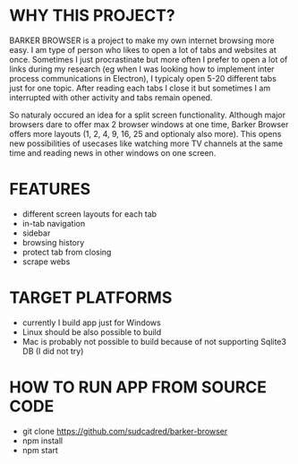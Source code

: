 
# WHY THIS PROJECT?  
BARKER BROWSER is a project to make my own internet browsing more easy.  I am type of person who likes to open a lot of tabs and websites at once. Sometimes I just procrastinate but more often I prefer to open a lot of links during my research (eg when I was looking how to implement inter process communications in Electron), I typicaly open 5-20 different tabs just for one topic. 
After reading each tabs I close it but sometimes I am interrupted with other activity and tabs remain opened.

So naturaly occured an idea for a split screen functionality. Although major browsers dare to offer max 2 browser windows at one time,  Barker Browser offers more layouts (1, 2, 4, 9, 16, 25 and optionaly also more). 
This opens new possibilities of usecases like watching more TV channels at the same time and reading news in other windows on one screen.

# FEATURES
* different screen layouts for each tab
* in-tab navigation
* sidebar
* browsing history
* protect tab from closing
* scrape webs

# TARGET PLATFORMS
* currently I build app just for Windows
* Linux should be also possible to build
* Mac is probably not possible to build because of not supporting Sqlite3 DB (I did not try)

# HOW TO RUN APP FROM SOURCE CODE
* git clone https://github.com/sudcadred/barker-browser
* npm install
* npm start
